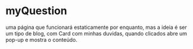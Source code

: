 # myQuestion
uma página que funcionará estaticamente por enquanto, mas a ideia é ser um tipo de blog, com Card com minhas duvidas, quando clicados abre um pop-up e mostra o conteúdo. 
